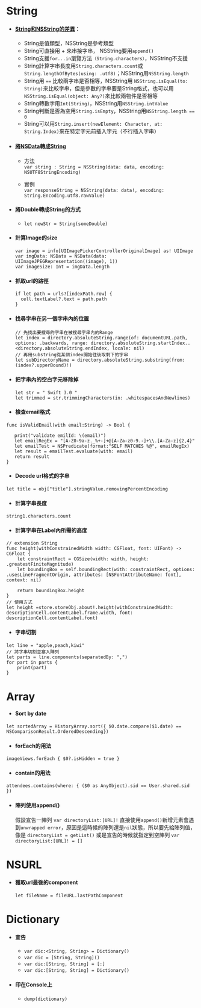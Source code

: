 # String

* #### [String和NSString的差異](http://www.cnblogs.com/dsxniubility/p/4784124.html?utm_source=tuicool&utm_medium=referral)：

  * String是值類型，NSString是參考類型
  * String可直接用 + 來串接字串， NSString要用`append()`
  * String支援`for...in`瀏覽方法`（String.characters）`，NSString不支援
  * String計算字串長度用`String.characters.count`或`String.lengthOfBytes(using: .utf8)`；NSString用`NSString.length`
  * String用 `==` 比較兩字串是否相等，NSString用 `NSString.isEqual(to: String)`來比較字串，但是參數的字串要是String格式，也可以用`NSString.isEqual(object: Any?)`來比較兩物件是否相等
  * String轉數字用`Int(String)`，NSString用`NSString.intValue`
  * String判斷是否為空用`String.isEmpty`，NSString用`NSString.length == 0`
  * String可以用`String.insert(newElement: Character, at: String.Index)`來在特定字元前插入字元（不行插入字串）
* #### [將NSData轉成String](https://medium.com/@tuzaiz/swift-nsdata-string-323ed8a7e3cc#.ht97pz195)

  * 方法  
    `var string : String = NSString(data: data, encoding: NSUTF8StringEncoding)`

  * 實例  
    `var responseString = NSString(data: data!, encoding: String.Encoding.utf8.rawValue)`
* #### 將Double轉成String的方式

  * `let newStr = String(someDouble)`
* #### 計算Image的size

  ```
  var image = info[UIImagePickerControllerOriginalImage] as! UIImage
  var imgData: NSData = NSData(data: UIImageJPEGRepresentation((image), 1)) 
  var imageSize: Int = imgData.length
  ```
* #### 抓取url的路徑

  ```
  if let path = urls?[indexPath.row] {
    cell.textLabel?.text = path.path
  }
  ```
* #### 找尋字串在另一個字串內的位置

  ```
  // 先找出要搜尋的字串在被搜尋字串內的Range
  let index = directory.absoluteString.range(of: documentURL.path, options: .backwards, range: directory.absoluteString.startIndex..<directory.absoluteString.endIndex, locale: nil)
  // 再用substring從某個index開始往後取剩下的字串
  let subDirectoryName = directory.absoluteString.substring(from: (index?.upperBound)!)
  ```
* #### 把字串內的空白字元移除掉

  ```
  let str = " Swift 3.0 "
  let trimmed = str.trimmingCharacters(in: .whitespacesAndNewlines)
  ```
* #### 檢查email格式

```
func isValidEmail(with email:String) -> Bool {

   print("validate emilId: \(email)")
   let emailRegEx = "[A-Z0-9a-z._%+-]+@[A-Za-z0-9.-]+\\.[A-Za-z]{2,4}"
   let emailTest = NSPredicate(format:"SELF MATCHES %@", emailRegEx)
   let result = emailTest.evaluate(with: email)
   return result
}
```

* #### Decode url格式的字串

```
let title = obj["title"].stringValue.removingPercentEncoding
```

* #### 計算字串長度

```
string1.characters.count
```

* #### 計算字串在Label內所需的高度

```
// extension String
func height(withConstrainedWidth width: CGFloat, font: UIFont) -> CGFloat {
    let constraintRect = CGSize(width: width, height: .greatestFiniteMagnitude)
    let boundingBox = self.boundingRect(with: constraintRect, options: .usesLineFragmentOrigin, attributes: [NSFontAttributeName: font], context: nil)

    return boundingBox.height
}
// 使用方式
let height =store.storeObj.about!.height(withConstrainedWidth: descriptionCell.contentLabel.frame.width, font: descriptionCell.contentLabel.font)
```

* #### 字串切割

```
let line = "apple,peach,kiwi"
// 將字串切割並塞入陣列
let parts = line.components(separatedBy: ",")
for part in parts {
    print(part)
}
```

# Array

* #### Sort by date

```
let sortedArray = HistoryArray.sort({ $0.date.compare($1.date) == NSComparisonResult.OrderedDescending})
```

* #### forEach的用法

```
imageViews.forEach { $0?.isHidden = true }
```

* #### contain的用法

```
attendees.contains(where: { ($0 as AnyObject).sid == User.shared.sid })
```

* #### 陣列使用append\(\)

  假設宣告一陣列 `var directoryList:[URL]!` 直接使用`append()`新增元素會遇到`unwrapped error`，原因是這時候的陣列還是`nil`狀態，所以要先給陣列值，像是 `directoryList = getList()` 或是宣告的時候就指定到空陣列 `var directoryList:[URL]! = []`

# NSURL

* #### 獲取url最後的component

  `let fileName = fileURL.lastPathComponent`

# Dictionary

* #### 宣告

  * `var dic:<String, String> = Dictionary()`
  * `var dic = [String, String]()`
  * `var dic:[String, String] = [:]`
  * `var dic:[String, String] = Dictionary()`
* #### 印在Console上

  * `dump(dictionary)`



